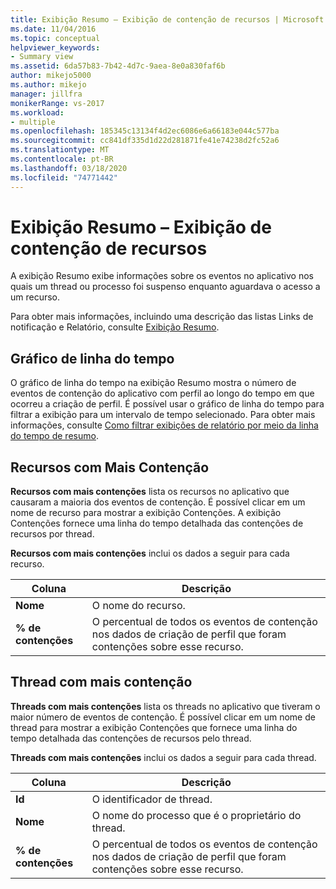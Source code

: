 ```yaml
---
title: Exibição Resumo – Exibição de contenção de recursos | Microsoft Docs
ms.date: 11/04/2016
ms.topic: conceptual
helpviewer_keywords:
- Summary view
ms.assetid: 6da57b83-7b42-4d7c-9aea-8e0a830faf6b
author: mikejo5000
ms.author: mikejo
manager: jillfra
monikerRange: vs-2017
ms.workload:
- multiple
ms.openlocfilehash: 185345c13134f4d2ec6086e6a66183e044c577ba
ms.sourcegitcommit: cc841df335d1d22d281871fe41e74238d2fc52a6
ms.translationtype: MT
ms.contentlocale: pt-BR
ms.lasthandoff: 03/18/2020
ms.locfileid: "74771442"
---
```

# <a name="summary-view---resource-contention-view"></a>Exibição Resumo – Exibição de contenção de recursos
A exibição Resumo exibe informações sobre os eventos no aplicativo nos quais um thread ou processo foi suspenso enquanto aguardava o acesso a um recurso.

 Para obter mais informações, incluindo uma descrição das listas Links de notificação e Relatório, consulte [Exibição Resumo](../profiling/summary-view.md).

## <a name="timeline-graph"></a>Gráfico de linha do tempo
 O gráfico de linha do tempo na exibição Resumo mostra o número de eventos de contenção do aplicativo com perfil ao longo do tempo em que ocorreu a criação de perfil. É possível usar o gráfico de linha do tempo para filtrar a exibição para um intervalo de tempo selecionado. Para obter mais informações, consulte [Como filtrar exibições de relatório por meio da linha do tempo de resumo](../profiling/how-to-filter-report-views-from-the-summary-timeline.md).

## <a name="most-contended-resources"></a>Recursos com Mais Contenção
 **Recursos com mais contenções** lista os recursos no aplicativo que causaram a maioria dos eventos de contenção. É possível clicar em um nome de recurso para mostrar a exibição Contenções. A exibição Contenções fornece uma linha do tempo detalhada das contenções de recursos por thread.

 **Recursos com mais contenções** inclui os dados a seguir para cada recurso.

|Coluna|Descrição|
|------------|-----------------|
|**Nome**|O nome do recurso.|
|**% de contenções**|O percentual de todos os eventos de contenção nos dados de criação de perfil que foram contenções sobre esse recurso.|

## <a name="most-contended-thread"></a>Thread com mais contenção
 **Threads com mais contenções** lista os threads no aplicativo que tiveram o maior número de eventos de contenção. É possível clicar em um nome de thread para mostrar a exibição Contenções que fornece uma linha do tempo detalhada das contenções de recursos pelo thread.

 **Threads com mais contenções** inclui os dados a seguir para cada thread.

|Coluna|Descrição|
|------------|-----------------|
|**Id**|O identificador de thread.|
|**Nome**|O nome do processo que é o proprietário do thread.|
|**% de contenções**|O percentual de todos os eventos de contenção nos dados de criação de perfil que foram contenções sobre esse recurso.|
